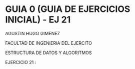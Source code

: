 # GUIA 0 (GUIA DE EJERCICIOS INICIAL) - EJ 21
AGUSTIN HUGO GIMENEZ

FACULTAD DE INGENIERIA DEL EJERCITO

ESTRUCTURA DE DATOS Y ALGORITMOS

EJERCICIO 21 : 
